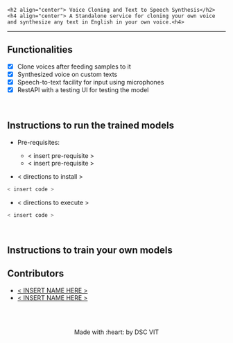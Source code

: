 <p align="center">
	
	<h2 align="center"> Voice Cloning and Text to Speech Synthesis</h2>
	<h4 align="center"> A Standalone service for cloning your own voice and synthesize any text in English in your own voice.<h4>
</p>

---

## Functionalities
- [X]  Clone voices after feeding samples to it
- [X]  Synthesized voice on custom texts
- [X]  Speech-to-text facility for input using microphones
- [X]  RestAPI with a testing UI for testing the model

<br>


## Instructions to run the trained models 

* Pre-requisites:
	-  < insert pre-requisite >
	-  < insert pre-requisite >

* < directions to install > 
```bash
< insert code >
```

* < directions to execute >

```bash
< insert code >
```

<br>

## Instructions to train your own models


## Contributors

* [ < INSERT NAME HERE > ](INSERT_PROFILE_URL_HERE)
* [ < INSERT NAME HERE > ](INSERT_PROFILE_URL_HERE)



<br>
<br>

<p align="center">
	Made with :heart: by DSC VIT
</p>

